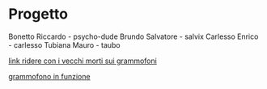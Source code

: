 Progetto
========

Bonetto Riccardo - psycho-dude
Brundo Salvatore - salvix
Carlesso Enrico - carlesso
Tubiana Mauro - taubo

[link ridere con i vecchi morti sui grammofoni](http://www.teletorre19.com/HTML/finestraperta/meraviglie/grammofono.htm)

[grammofono in funzione](http://www.youtube.com/watch?v=Qx02oTgfxVU)